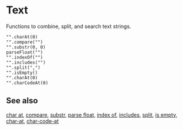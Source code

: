 # Text

Functions to combine, split, and search text strings.

```cards
"".charAt(0)
"".compare("")
"".substr(0, 0)
parseFloat("")
"".indexOf("")
"".includes("")
"".split(",")
"".isEmpty()
"".charAt(0)
"".charCodeAt(0)
```

## See also

[char at](/reference/text/char-at), [compare](/reference/text/compare),
[substr](/reference/text/substr), [parse float](/reference/text/parse-float),
[index of](/reference/text/index-of), [includes](/reference/text/includes),
[split](/reference/text/split), [is empty](/reference/text/is-empty),
[char-at](/reference/text/char-at), [char-code-at](/reference/text/char-code-at)